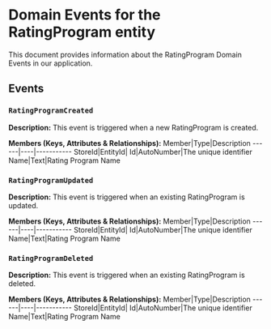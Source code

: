 # Domain Events for the RatingProgram entity

This document provides information about the RatingProgram Domain Events in our application.

## Events

### `RatingProgramCreated`

**Description:**
This event is triggered when a new RatingProgram is created.

**Members (Keys, Attributes & Relationships):**
Member|Type|Description
------|----|-----------
StoreId|EntityId|
Id|AutoNumber|The unique identifier
Name|Text|Rating Program Name


### `RatingProgramUpdated`

**Description:** 
This event is triggered when an existing RatingProgram is updated.

**Members (Keys, Attributes & Relationships):**
Member|Type|Description
------|----|-----------
StoreId|EntityId|
Id|AutoNumber|The unique identifier
Name|Text|Rating Program Name


### `RatingProgramDeleted`

**Description:**
This event is triggered when an existing RatingProgram is deleted.

**Members (Keys, Attributes & Relationships):**
Member|Type|Description
------|----|-----------
StoreId|EntityId|
Id|AutoNumber|The unique identifier
Name|Text|Rating Program Name

